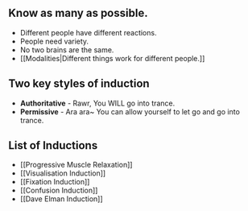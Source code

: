 ## Know as many as possible.

-   Different people have different reactions.
-   People need variety.
-   No two brains are the same.
-   [[Modalities|Different things work for different people.]]


## Two key styles of induction

-   **Authoritative** - Rawr, You WILL go into trance.
-   **Permissive** - Ara ara~ You can allow yourself to let go and go into trance.


## List of Inductions

- [[Progressive Muscle Relaxation]]
- [[Visualisation Induction]]
- [[Fixation Induction]]
- [[Confusion Induction]]
- [[Dave Elman Induction]]